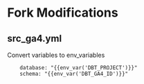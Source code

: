 # Fork Modifications

## src_ga4.yml
Convert variables to env_variables
```
    database: "{{env_var('DBT_PROJECT')}}" 
    schema: "{{env_var('DBT_GA4_ID')}}" 
```
